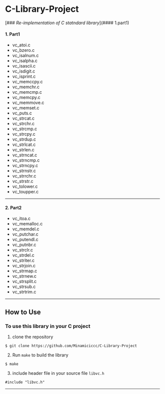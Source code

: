 # C-Library-Project

[### _Re-implementation of C statndard library_](#### 1.part1)

#### 1. Part1
* vc_atoi.c
* vc_bzero.c
* vc_isalnum.c
* vc_isalpha.c
* vc_isascii.c
* vc_isdigit.c
* vc_isprint.c
* vc_memccpy.c
* vc_memchr.c
* vc_memcmp.c
* vc_memcpy.c
* vc_memmove.c
* vc_memset.c
* vc_puts.c
* vc_strcat.c
* vc_strchr.c
* vc_strcmp.c
* vc_strcpy.c
* vc_strdup.c
* vc_strlcat.c
* vc_strlen.c
* vc_strncat.c
* vc_strncmp.c
* vc_strncpy.c
* vc_strnstr.c
* vc_strrchr.c
* vc_strstr.c
* vc_tolower.c
* vc_toupper.c
---------------
#### 2. Part2
* vc_itoa.c
* vc_memalloc.c
* vc_memdel.c
* vc_putchar.c
* vc_putendl.c
* vc_putnbr.c
* vc_strclr.c
* vc_strdel.c
* vc_striter.c
* vc_strjoin.c
* vc_strmap.c
* vc_strnew.c
* vc_strsplit.c
* vc_strsub.c
* vc_strtrim.c
---------------

## How to Use
### To use this library in your C project
1. clone the repository

`$ git clone https://github.com/Minamiciccc/C-Library-Project`

2. Run `make` to build the library

`$ make`

3. include header file in your source file `libvc.h`

`#include "libvc.h"`



---------------

